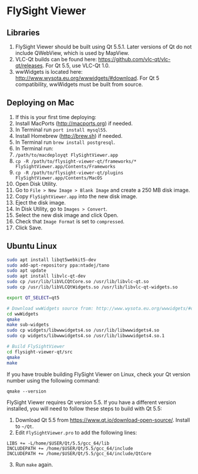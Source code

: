 # FlySight Viewer

## Libraries

1. FlySight Viewer should be built using Qt 5.5.1. Later versions of Qt do not include QWebView, which is used by MapView.
2. VLC-Qt builds can be found here: https://github.com/vlc-qt/vlc-qt/releases. For Qt 5.5, use VLC-Qt 1.0.
3. wwWidgets is located here: http://www.wysota.eu.org/wwwidgets/#download. For Qt 5 compatibility, wwWidgets must be built from source.

## Deploying on Mac

1. If this is your first time deploying:
  1. Install MacPorts (http://macports.org) if needed.
  2. In Terminal run `port install mysql55`.
  3. Install Homebrew (http://brew.sh) if needed.
  4. In Terminal run `brew install postgresql`.
2. In Terminal run:
  1. `/path/to/macdeployqt FlySightViewer.app`
  2. `cp -R /path/to/flysight-viewer-qt/frameworks/* FlySightViewer.app/Contents/Frameworks`
  3. `cp -R /path/to/flysight-viewer-qt/plugins FlySightViewer.app/Contents/MacOS`
3. Open Disk Utility.
  1. Go to `File > New Image > Blank Image` and create a 250 MB disk image.
5. Copy `FlySightViewer.app` into the new disk image.
6. Eject the disk image.
7. In Disk Utility, go to `Images > Convert`.
  1. Select the new disk image and click Open.
  2. Check that `Image Format` is set to `compressed`.
  3. Click Save.

## Ubuntu Linux

```bash
sudo apt install libqt5webkit5-dev
sudo add-apt-repository ppa:ntadej/tano
sudo apt update
sudo apt install libvlc-qt-dev
sudo cp /usr/lib/libVLCQtCore.so /usr/lib/libvlc-qt.so
sudo cp /usr/lib/libVLCQtWidgets.so /usr/lib/libvlc-qt-widgets.so

export QT_SELECT=qt5

# Download wwWidgets source from: http://www.wysota.eu.org/wwwidgets/#download
cd wwWidgets
qmake
make sub-widgets
sudo cp widgets/libwwwidgets4.so /usr/lib/libwwwidgets4.so
sudo cp widgets/libwwwidgets4.so /usr/lib/libwwwidgets4.so.1

# Build FlySightViewer
cd flysight-viewer-qt/src
qmake
make
```

If you have trouble building FlySight Viewer on Linux, check your Qt version number using the following command:

`qmake --version`

FlySight Viewer requires Qt version 5.5. If you have a different version installed, you will need to follow these steps to build with Qt 5.5:

1. Download Qt 5.5 from https://www.qt.io/download-open-source/. Install to `~/Qt`.
2. Edit `FlySightViewer.pro` to add the following lines:
```
LIBS += -L/home/$USER/Qt/5.5/gcc_64/lib
INCLUDEPATH += /home/$USER/Qt/5.5/gcc_64/include
INCLUDEPATH += /home/$USER/Qt/5.5/gcc_64/include/QtCore
```
3. Run `make` again.

